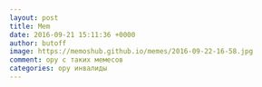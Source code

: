 ```yaml
---
layout: post
title: Mem
date: 2016-09-21 15:11:36 +0000
author: butoff
image: https://memoshub.github.io/memes/2016-09-22-16-58.jpg
comment: ору с таких мемесов
categories: ору инвалиды 
---
```

